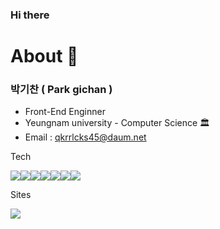 ### Hi there

# About 🙌

### 박기찬 ( Park gichan )
- Front-End Enginner
- Yeungnam university - Computer Science 🏛️
- Email : qkrrlcks45@daum.net

Tech   

<img src="https://img.shields.io/badge/javascript-F7DF1E?style=flat-square&logo=JavaScript&logoColor=black"/><img src="https://img.shields.io/badge/React-61DAFB?style=flat-square&logo=react&logoColor=black"/><img src="https://img.shields.io/badge/Redux-764ABC?style=flat-square&logo=redux&logoColor=white"/><img src="https://img.shields.io/badge/Node.js-339933?style=flat-square&logo=Node.js&logoColor=white"/><img src="https://img.shields.io/badge/Express-000000?style=flat-square&logo=Express&logoColor=white"/><img src="https://img.shields.io/badge/MongoDB-47A248?style=flat-square&logo=MongoDB&logoColor=white"/><img src="https://img.shields.io/badge/Figma-F24E1E?style=flat-square&logo=Figma&logoColor=white"/>

Sites

<a href="https://github.com/rl0425?tab=repositories"><img src="https://img.shields.io/badge/Github-181717?style=flat-square&logo=Github&logoColor=white"/></a>



<!--
**rl0425/rl0425** is a ✨ _special_ ✨ repository because its `README.md` (this file) appears on your GitHub profile.

Here are some ideas to get you started:

- 🔭 I’m currently working on ...
- 🌱 I’m currently learning ...
- 👯 I’m looking to collaborate on ...
- 🤔 I’m looking for help with ...
- 💬 Ask me about ...
- 📫 How to reach me: ...
- 😄 Pronouns: ...
- ⚡ Fun fact: ...
-->
